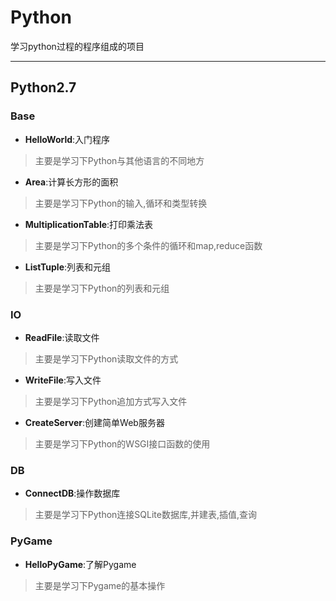 # Python

学习python过程的程序组成的项目

-------------
## Python2.7
### Base
- **HelloWorld**:入门程序
> 主要是学习下Python与其他语言的不同地方
- **Area**:计算长方形的面积
> 主要是学习下Python的输入,循环和类型转换
- **MultiplicationTable**:打印乘法表
> 主要是学习下Python的多个条件的循环和map,reduce函数
- **ListTuple**:列表和元组
> 主要是学习下Python的列表和元组

### IO
- **ReadFile**:读取文件
> 主要是学习下Python读取文件的方式
- **WriteFile**:写入文件
> 主要是学习下Python追加方式写入文件
- **CreateServer**:创建简单Web服务器
> 主要是学习下Python的WSGI接口函数的使用

### DB
- **ConnectDB**:操作数据库
> 主要是学习下Python连接SQLite数据库,并建表,插值,查询

### PyGame
- **HelloPyGame**:了解Pygame
> 主要是学习下Pygame的基本操作

